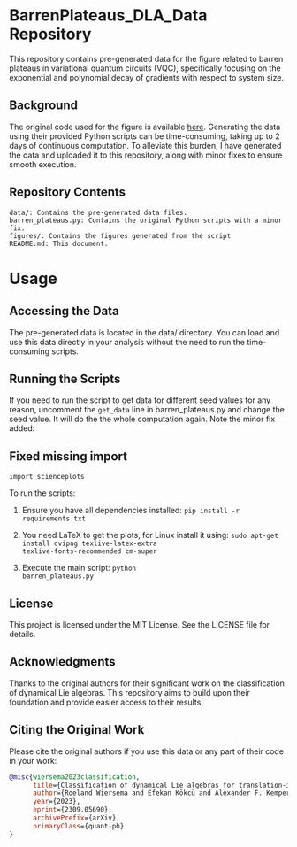 # BarrenPlateaus_DLA_Data Repository

This repository contains pre-generated data for the figure related to barren plateaus in variational quantum circuits (VQC), specifically focusing on the exponential and polynomial decay of gradients with respect to system size.

## Background

The original code used for the figure is available [here](https://github.com/therooler/lie_classification). Generating the data using their provided Python scripts can be time-consuming, taking up to 2 days of continuous computation. To alleviate this burden, I have generated the data and uploaded it to this repository, along with minor fixes to ensure smooth execution.

## Repository Contents

    data/: Contains the pre-generated data files.
    barren_plateaus.py: Contains the original Python scripts with a minor fix.
    figures/: Contains the figures generated from the script
    README.md: This document.
    
# Usage
## Accessing the Data

The pre-generated data is located in the data/ directory. You can load and use this data directly in your analysis without the need to run the time-consuming scripts.

## Running the Scripts

If you need to run the script to get data for different seed values for any reason, uncomment the ```get_data``` line in barren_plateaus.py and change the seed value. It will do the the whole computation again. Note the minor fix added:

## Fixed missing import
```import scienceplots```

To run the scripts:

1. Ensure you have all dependencies installed:
   <code>pip install -r requirements.txt</code>

2. You need LaTeX to get the plots, for Linux install it using:
   <code>sudo apt-get install dvipng texlive-latex-extra texlive-fonts-recommended cm-super</code>

3. Execute the main script:
   <code>python barren_plateaus.py</code>


## License

This project is licensed under the MIT License. See the LICENSE file for details.

## Acknowledgments

Thanks to the original authors for their significant work on the classification of dynamical Lie algebras. This repository aims to build upon their foundation and provide easier access to their results.

## Citing the Original Work

Please cite the original authors if you use this data or any part of their code in your work:

```bibtex
@misc{wiersema2023classification,
      title={Classification of dynamical Lie algebras for translation-invariant 2-local spin systems in one dimension}, 
      author={Roeland Wiersema and Efekan Kökcü and Alexander F. Kemper and Bojko N. Bakalov},
      year={2023},
      eprint={2309.05690},
      archivePrefix={arXiv},
      primaryClass={quant-ph}
}
